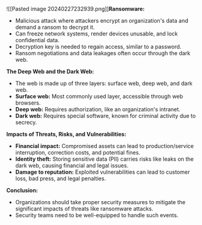 ![[Pasted image 20240227232939.png]]**Ransomware:**

- Malicious attack where attackers encrypt an organization's data and demand a ransom to decrypt it.
- Can freeze network systems, render devices unusable, and lock confidential data.
- Decryption key is needed to regain access, similar to a password.
- Ransom negotiations and data leakages often occur through the dark web.

**The Deep Web and the Dark Web:**

- The web is made up of three layers: surface web, deep web, and dark web.
- **Surface web:** Most commonly used layer, accessible through web browsers.
- **Deep web:** Requires authorization, like an organization's intranet.
- **Dark web:** Requires special software, known for criminal activity due to secrecy.

**Impacts of Threats, Risks, and Vulnerabilities:**

- **Financial impact:** Compromised assets can lead to production/service interruption, correction costs, and potential fines.
- **Identity theft:** Storing sensitive data (PII) carries risks like leaks on the dark web, causing financial and legal issues.
- **Damage to reputation:** Exploited vulnerabilities can lead to customer loss, bad press, and legal penalties.

**Conclusion:**

- Organizations should take proper security measures to mitigate the significant impacts of threats like ransomware attacks.
- Security teams need to be well-equipped to handle such events.